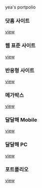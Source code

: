 yea's portpolio

<h3>닷홈 사이트</h3>
<a href="https://verite1023.github.io/yea/dothome/html/index.html
">view</a>

<h3>웹 표준 사이트</h3>
<a href="https://verite1023.github.io/">view</a>

<h3>반응형 사이트</h3>
<a href="https://verite1023.github.io/">view</a>

<h3>메가박스</h3>
<a href="https://verite1023.github.io/yea/mega/index.html">view</a>

<h3>달달해 Mobile</h3>
<a href="https://verite1023.github.io/">view</a>

<h3>달달해 PC</h3>
<a href="https://verite1023.github.io/">view</a>

<h3>포트폴리오</h3>
<a href="https://verite1023.github.io/">view</a>
